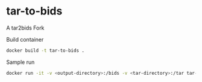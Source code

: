 # tar-to-bids
A tar2bids Fork

Build container
```bash
docker build -t tar-to-bids .
```

Sample run
```bash
docker run -it -v <output-directory>:/bids -v <tar-directory>:/tar tar-to-bids --tar /tar/<tar-file> --subject <subject-id> --session <session-id> --heuristic <heuristic> --output_dir /bids
```
